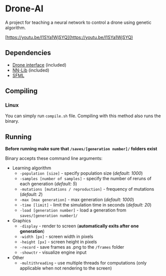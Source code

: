 # Drone-AI

A project for teaching a neural network to control a drone using genetic algorithm.

[https://youtu.be/l1SYa1WjSYQ](https://youtu.be/l1SYa1WjSYQ)

## Dependencies
* [Drone interface](https://github.com/gregora/Drone) (included)
* [NN-Lib](https://github.com/gregora/NN-Lib) (included)
* [SFML](https://www.sfml-dev.org/)

## Compiling

### Linux
You can simply run `compile.sh` file. Compiling with this method also runs the binary.

## Running
**Before running make sure that `/saves/[generation number]/` folders exist**

Binary accepts these command line arguments:

* Learning algorithm
	* `-population [size]` - specify population size (*default: 1000*)  
	* `-samples [number of samples]` - specify the number of reruns of each generation (*default: 5*)
	* `-mutations [mutations / reproduction]` - frequency of mutations (*default: 2*)
	* `-max [max generation]` - max generation (*default: 1000*)
	* `-time [limit]` - limit the simulation time in seconds (*default: 20*)
	* `-load [generation number]` - load a generation from `saves/[generation number]/`
* Graphics  
	* `-display` - render to screen (**automatically exits after one generation**)
	* `-width [px]` - screen width in pixels
	* `-height [px]` - screen height in pixels
	* `-record` - save frames as .png to the `/frames` folder
	* `-showctr` - visualize engine input
* Other
	* `-multithreading` - use multiple threads for computations (only applicable when not rendering to the screen)
